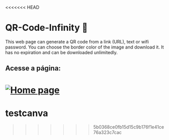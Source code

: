 <<<<<<< HEAD
# QR-Code-Infinity 🔲
This web page can generate a QR code from a link (URL), text or wifi password. You can choose the border color of the image and download it. It has no expiration and can be downloaded unlimitedly.
## Acesse a página:
[![Home page](https://img.shields.io/badge/-Home%20page-000?style=for-the-badge&logo=codesandbox&logoColor=white)](https://gdeusvid.github.io/testcanva/)
=======
# testcanva
>>>>>>> 5b0368ce0fb15d15c9b176f1e41ce76a323c7cac
